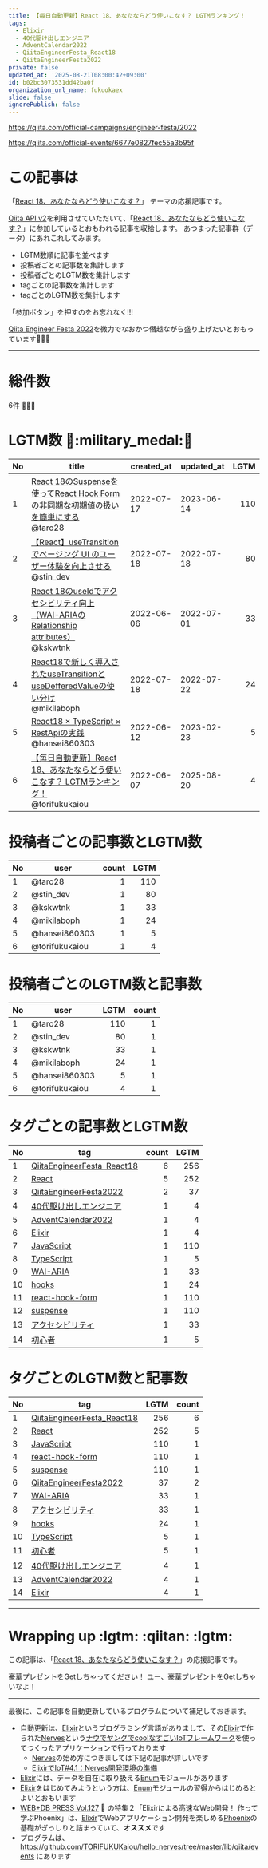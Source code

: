 ```yaml
---
title: 【毎日自動更新】React 18、あなたならどう使いこなす？ LGTMランキング！
tags:
  - Elixir
  - 40代駆け出しエンジニア
  - AdventCalendar2022
  - QiitaEngineerFesta_React18
  - QiitaEngineerFesta2022
private: false
updated_at: '2025-08-21T08:00:42+09:00'
id: b02bc3073531dd42ba0f
organization_url_name: fukuokaex
slide: false
ignorePublish: false
---
```

https://qiita.com/official-campaigns/engineer-festa/2022

https://qiita.com/official-events/6677e0827fec55a3b95f

# この記事は

「[React 18、あなたならどう使いこなす？](https://qiita.com/official-events/6677e0827fec55a3b95f)」
テーマの応援記事です。

[Qiita API v2](https://qiita.com/api/v2/docs)を利用させていただいて、「[React 18、あなたならどう使いこなす？](https://qiita.com/official-events/6677e0827fec55a3b95f)」に参加しているとおもわれる記事を収拾します。
あつまった記事群（データ）にあれこれしてみます。

- LGTM数順に記事を並べます
- 投稿者ごとの記事数を集計します
- 投稿者ごとのLGTM数を集計します
- tagごとの記事数を集計します
- tagごとのLGTM数を集計します

「参加ボタン」を押すのをお忘れなく!!!

[Qiita Engineer Festa 2022](https://qiita.com/official-campaigns/engineer-festa/2022)を微力でなおかつ僭越ながら盛り上げたいとおもっています:rocket::rocket::rocket:

---

# 総件数
6件 :tada::tada::tada:

# LGTM数 :confetti_ball::military_medal::confetti_ball:
|No|title|created_at|updated_at|LGTM|
|---|---|---|---|---:|
|1|[React 18のSuspenseを使ってReact Hook Formの非同期な初期値の扱いを簡単にする](https://qiita.com/taro28/items/df91fc26b3ba461d9d5e)<br>@taro28|2022-07-17|2023-06-14|110|
|2|[【React】useTransition でページング UI のユーザー体験を向上させる](https://qiita.com/stin_dev/items/74ae0b002bc2f98b71ce)<br>@stin_dev|2022-07-18|2022-07-18|80|
|3|[React 18のuseIdでアクセシビリティ向上（WAI-ARIAのRelationship attributes）](https://qiita.com/kskwtnk/items/2c498537292c6388cb80)<br>@kskwtnk|2022-06-06|2022-07-01|33|
|4|[React18で新しく導入されたuseTransitionとuseDefferedValueの使い分け](https://qiita.com/mikilaboph/items/5293b87ef93d6b434c78)<br>@mikilaboph|2022-07-18|2022-07-22|24|
|5|[React18 × TypeScript × RestApiの実践](https://qiita.com/hansei860303/items/e448cdf3ec8c9d3288a2)<br>@hansei860303|2022-06-12|2023-02-23|5|
|6|[【毎日自動更新】React 18、あなたならどう使いこなす？ LGTMランキング！](https://qiita.com/torifukukaiou/items/b02bc3073531dd42ba0f)<br>@torifukukaiou|2022-06-07|2025-08-20|4|


# 投稿者ごとの記事数とLGTM数
|No|user|count|LGTM|
|---|---|---:|---:|
|1|@taro28|1|110|
|2|@stin_dev|1|80|
|3|@kskwtnk|1|33|
|4|@mikilaboph|1|24|
|5|@hansei860303|1|5|
|6|@torifukukaiou|1|4|


# 投稿者ごとのLGTM数と記事数
|No|user|LGTM|count|
|---|---|---:|---:|
|1|@taro28|110|1|
|2|@stin_dev|80|1|
|3|@kskwtnk|33|1|
|4|@mikilaboph|24|1|
|5|@hansei860303|5|1|
|6|@torifukukaiou|4|1|


# タグごとの記事数とLGTM数
|No|tag|count|LGTM|
|---|---|---:|---:|
|1|[QiitaEngineerFesta_React18](https://qiita.com/tags/QiitaEngineerFesta_React18)|6|256|
|2|[React](https://qiita.com/tags/React)|5|252|
|3|[QiitaEngineerFesta2022](https://qiita.com/tags/QiitaEngineerFesta2022)|2|37|
|4|[40代駆け出しエンジニア](https://qiita.com/tags/40代駆け出しエンジニア)|1|4|
|5|[AdventCalendar2022](https://qiita.com/tags/AdventCalendar2022)|1|4|
|6|[Elixir](https://qiita.com/tags/Elixir)|1|4|
|7|[JavaScript](https://qiita.com/tags/JavaScript)|1|110|
|8|[TypeScript](https://qiita.com/tags/TypeScript)|1|5|
|9|[WAI-ARIA](https://qiita.com/tags/WAI-ARIA)|1|33|
|10|[hooks](https://qiita.com/tags/hooks)|1|24|
|11|[react-hook-form](https://qiita.com/tags/react-hook-form)|1|110|
|12|[suspense](https://qiita.com/tags/suspense)|1|110|
|13|[アクセシビリティ](https://qiita.com/tags/アクセシビリティ)|1|33|
|14|[初心者](https://qiita.com/tags/初心者)|1|5|


# タグごとのLGTM数と記事数
|No|tag|LGTM|count|
|---|---|---:|---:|
|1|[QiitaEngineerFesta_React18](https://qiita.com/tags/QiitaEngineerFesta_React18)|256|6|
|2|[React](https://qiita.com/tags/React)|252|5|
|3|[JavaScript](https://qiita.com/tags/JavaScript)|110|1|
|4|[react-hook-form](https://qiita.com/tags/react-hook-form)|110|1|
|5|[suspense](https://qiita.com/tags/suspense)|110|1|
|6|[QiitaEngineerFesta2022](https://qiita.com/tags/QiitaEngineerFesta2022)|37|2|
|7|[WAI-ARIA](https://qiita.com/tags/WAI-ARIA)|33|1|
|8|[アクセシビリティ](https://qiita.com/tags/アクセシビリティ)|33|1|
|9|[hooks](https://qiita.com/tags/hooks)|24|1|
|10|[TypeScript](https://qiita.com/tags/TypeScript)|5|1|
|11|[初心者](https://qiita.com/tags/初心者)|5|1|
|12|[40代駆け出しエンジニア](https://qiita.com/tags/40代駆け出しエンジニア)|4|1|
|13|[AdventCalendar2022](https://qiita.com/tags/AdventCalendar2022)|4|1|
|14|[Elixir](https://qiita.com/tags/Elixir)|4|1|


---

# Wrapping up :lgtm: :qiitan: :lgtm:

この記事は、「[React 18、あなたならどう使いこなす？](https://qiita.com/official-events/6677e0827fec55a3b95f)」の応援記事です。

豪華プレゼントをGetしちゃってください！
ユー、豪華プレゼントをGetしちゃいなよ！

---

最後に、この記事を自動更新しているプログラムについて補足しておきます。

- 自動更新は、[Elixir](https://elixir-lang.org/)というプログラミング言語がありまして、その[Elixir](https://elixir-lang.org/)で作られた[Nerves](https://www.nerves-project.org/)という[ナウでヤングでcoolなすごいIoTフレームワーク](https://www.slideshare.net/takasehideki/elixiriotcoolnerves-236780506)を使ってつくったアプリケーションで行っております
  - [Nerves](https://www.nerves-project.org/)の始め方につきましては下記の記事が詳しいです
  - [ElixirでIoT#4.1：Nerves開発環境の準備](https://qiita.com/takasehideki/items/88dda57758051d45fcf9)
- [Elixir](https://elixir-lang.org/)には、データを自在に取り扱える[Enum](https://hexdocs.pm/elixir/Enum.html)モジュールがあります
- [Elixir](https://elixir-lang.org/)をはじめてみようという方は、[Enum](https://hexdocs.pm/elixir/Enum.html)モジュールの習得からはじめるとよいとおもいます
- [WEB+DB PRESS Vol.127](https://gihyo.jp/magazine/wdpress/archive/2022/vol127) :book: の特集２「Elixirによる高速なWeb開発！ 作って学ぶPhoenix」は、[Elixir](https://elixir-lang.org/)でWebアプリケーション開発を楽しめる[Phoenix](https://www.phoenixframework.org/)の基礎がぎっしりと詰まっていて、**オススメ**です
- プログラムは、 https://github.com/TORIFUKUKaiou/hello_nerves/tree/master/lib/qiita/events にあります

